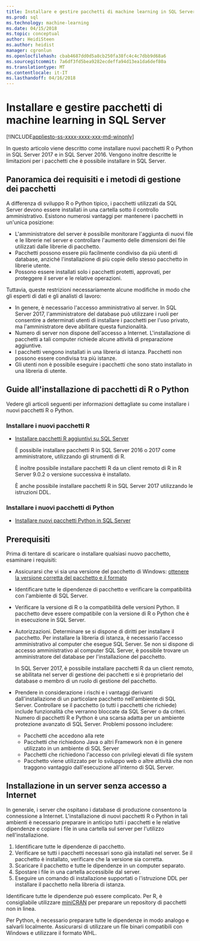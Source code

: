 ```yaml
---
title: Installare e gestire pacchetti di machine learning in SQL Server | Documenti Microsoft
ms.prod: sql
ms.technology: machine-learning
ms.date: 04/15/2018
ms.topic: conceptual
author: HeidiSteen
ms.author: heidist
manager: cgronlun
ms.openlocfilehash: cbab4687dd0d5a8cb250fa38fc4c4c7dbb9d68a6
ms.sourcegitcommit: 7a6df3fd5bea9282ecdeffa94d13ea1da6def80a
ms.translationtype: MT
ms.contentlocale: it-IT
ms.lasthandoff: 04/16/2018
---
```

# <a name="install-and-manage-machine-learning-packages-in-sql-server"></a>Installare e gestire pacchetti di machine learning in SQL Server
[!INCLUDE[appliesto-ss-xxxx-xxxx-xxx-md-winonly](../../includes/appliesto-ss-xxxx-xxxx-xxx-md-winonly.md)]

In questo articolo viene descritto come installare nuovi pacchetti R o Python in SQL Server 2017 e in SQL Server 2016. Vengono inoltre descritte le limitazioni per i pacchetti che è possibile installare in SQL Server.

## <a name="overview-of-package-management-methods-and-requirements"></a>Panoramica dei requisiti e i metodi di gestione dei pacchetti

A differenza di sviluppo R o Python tipico, i pacchetti utilizzati da SQL Server devono essere installati in una cartella sotto il controllo amministrativo. Esistono numerosi vantaggi per mantenere i pacchetti in un'unica posizione:

+ L'amministratore del server è possibile monitorare l'aggiunta di nuovi file e le librerie nel server e controllare l'aumento delle dimensioni dei file utilizzati dalle librerie di pacchetto. 
+ Pacchetti possono essere più facilmente condiviso da più utenti di database, anziché l'installazione di più copie dello stesso pacchetto in librerie utente.
+ Possono essere installati solo i pacchetti protetti, approvati, per proteggere il server e le relative operazioni.

Tuttavia, queste restrizioni necessariamente alcune modifiche in modo che gli esperti di dati e gli analisti di lavoro:

+ In genere, è necessario l'accesso amministrativo al server. In SQL Server 2017, l'amministratore del database può utilizzare i ruoli per consentire a determinati utenti di installare i pacchetti per l'uso privato, ma l'amministratore deve abilitare questa funzionalità.
+ Numero di server non dispone dell'accesso a Internet. L'installazione di pacchetti a tali computer richiede alcune attività di preparazione aggiuntive.
+ I pacchetti vengono installati in una libreria di istanza. Pacchetti non possono essere condivisa tra più istanze.
+ Gli utenti non è possibile eseguire i pacchetti che sono stato installato in una libreria di utente.

## <a name="package-installation-guides-for-r-or-python"></a>Guide all'installazione di pacchetti di R o Python

Vedere gli articoli seguenti per informazioni dettagliate su come installare i nuovi pacchetti R o Python. 

### <a name="install-new-r-packages"></a>Installare i nuovi pacchetti R

+ [Installare pacchetti R aggiuntivi su SQL Server](install-additional-r-packages-on-sql-server.md)

    È possibile installare pacchetti R in SQL Server 2016 o 2017 come amministratore, utilizzando gli strumenti di R.

    È inoltre possibile installare pacchetti R da un client remoto di R in R Server 9.0.2 o versione successiva è installato.

    È anche possibile installare pacchetti R in SQL Server 2017 utilizzando le istruzioni DDL.

### <a name="install-new-python-packages"></a>Installare i nuovi pacchetti di Python

+ [Installare nuovi pacchetti Python in SQL Server](../python/install-additional-python-packages-on-sql-server.md)

## <a name="prerequisites"></a>Prerequisiti

Prima di tentare di scaricare o installare qualsiasi nuovo pacchetto, esaminare i requisiti:

+ Assicurarsi che vi sia una versione del pacchetto di Windows: [ottenere la versione corretta del pacchetto e il formato](#packageVersion)

+ Identificare tutte le dipendenze di pacchetto e verificare la compatibilità con l'ambiente di SQL Server.

+ Verificare la versione di R o la compatibilità delle versioni Python. Il pacchetto deve essere compatibile con la versione di R o Python che è in esecuzione in SQL Server.

+ Autorizzazioni. Determinare se si dispone di diritti per installare il pacchetto. Per installare la libreria di istanza, è necessario l'accesso amministrativo al computer che esegue SQL Server. Se non si dispone di accesso amministrativo al computer SQL Server, è possibile trovare un amministratore del database per l'installazione del pacchetto.

    In SQL Server 2017, è possibile installare pacchetti R da un client remoto, se abilitata nel server di gestione dei pacchetti e si è proprietario del database o membro di un ruolo di gestione del pacchetto.

+ Prendere in considerazione i rischi e i vantaggi derivanti dall'installazione di un particolare pacchetto nell'ambiente di SQL Server. Controllare se il pacchetto (o tutti i pacchetti che richiede) include funzionalità che verranno bloccate da SQL Server o da criteri. Numero di pacchetti R e Python è una scarsa adatta per un ambiente protezione avanzato di SQL Server. Problemi possono includere:

    - Pacchetti che accedono alla rete
    - Pacchetti che richiedono Java o altri Framework non è in genere utilizzato in un ambiente di SQL Server
    - Pacchetti che richiedono l'accesso con privilegi elevati di file system
    - Pacchetto viene utilizzato per lo sviluppo web o altre attività che non traggono vantaggio dall'esecuzione all'interno di SQL Server.

## <a name="installation-on-servers-with-no-internet-access"></a>Installazione in un server senza accesso a Internet

In generale, i server che ospitano i database di produzione consentono la connessione a Internet. L'installazione di nuovi pacchetti R o Python in tali ambienti è necessario preparare in anticipo tutti i pacchetti e le relative dipendenze e copiare i file in una cartella sul server per l'utilizzo nell'installazione.

1. Identificare tutte le dipendenze di pacchetto. 
2. Verificare se tutti i pacchetti necessari sono già installati nel server. Se il pacchetto è installato, verificare che la versione sia corretta.
3. Scaricare il pacchetto e tutte le dipendenze in un computer separato.
4. Spostare i file in una cartella accessibile dal server.
5. Eseguire un comando di installazione supportati o l'istruzione DDL per installare il pacchetto nella libreria di istanza.

Identificare tutte le dipendenze può essere complicato. Per R, è consigliabile utilizzare [miniCRAN](create-a-local-package-repository-using-minicran.md) per preparare un repository di pacchetti non in linea.

Per Python, è necessario preparare tutte le dipendenze in modo analogo e salvarli localmente. Assicurarsi di utilizzare un file binari compatibili con Windows e utilizzare il formato WHL.
